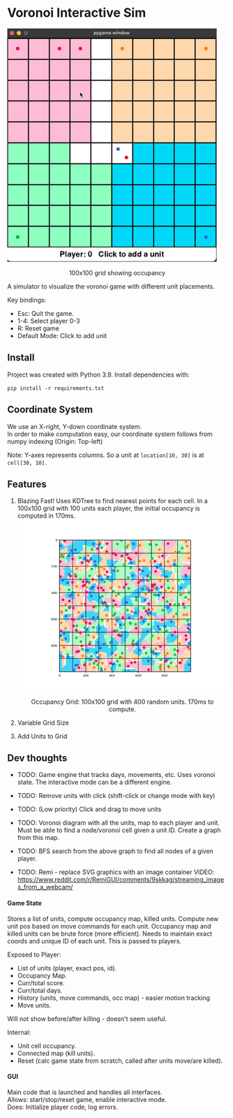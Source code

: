# Voronoi Interactive Sim

![](images/demo.gif)
<p align="center">100x100 grid showing occupancy</p>

A simulator to visualize the voronoi game with different unit placements.  

Key bindings:  
  - Esc: Quit the game.  
  - 1-4: Select player 0-3  
  - R: Reset game  
  - Default Mode: Click to add unit  

## Install

Project was created with Python 3.9. Install dependencies with:

```shell
pip install -r requirements.txt
```

## Coordinate System

We use an X-right, Y-down coordinate system.  
In order to make computation easy, our coordinate system follows from numpy indexing (Origin: Top-left)  

Note: Y-axes represents columns. So a unit at `location[10, 30]` is at `cell[30, 10]`.


## Features

1. Blazing Fast! Uses KDTree to find nearest points for each cell.
   In a 100x100 grid with 100 units each player,
   the initial occupancy is computed in 170ms. 
   ![fast](images/speed_100x100_400pts.png)
   <p align="center">Occupancy Grid: 100x100 grid with 400 random units. 170ms to compute.</p>

2. Variable Grid Size
3. Add Units to Grid


## Dev thoughts

- TODO: Game engine that tracks days, movements, etc. Uses voronoi state.
The interactive mode can be a different engine.

- TODO: Remove units with click (shift-click or change mode with key)
- TODO: (Low priority) Click and drag to move units

- TODO: Voronoi diagram with all the units, map to each player and unit. Must be able to find a node/voronoi cell given
  a unit ID. Create a graph from this map.
- TODO: BFS search from the above graph to find all nodes of a given player.
- TODO: Remi - replace SVG graphics with an image container
       VIDEO: https://www.reddit.com/r/RemiGUI/comments/9skkag/streaming_images_from_a_webcam/

 
#### Game State 
Stores a list of units, compute occupancy map, killed units. Compute new unit pos based on move
commands for each unit. Occupancy map and killed units can be brute force (more efficient).
Needs to maintain exact coords and unique ID of each unit. This is passed to players.
      
Exposed to Player: 
   - List of units (player, exact pos, id). 
   - Occupancy Map. 
   - Curr/total score.
   - Curr/total days.
   - History (units, move commands, occ map) - easier motion tracking
   - Move units. 

Will not show before/after killing - doesn't seem useful.
       
Internal: 
   - Unit cell occupancy.
   - Connected map (kill units). 
   - Reset (calc game state from scratch, called after units move/are killed).

 
#### GUI 
Main code that is launched and handles all interfaces.  
Allows: start/stop/reset game, enable interactive mode.  
Does: Initialize player code,  log errors.  
